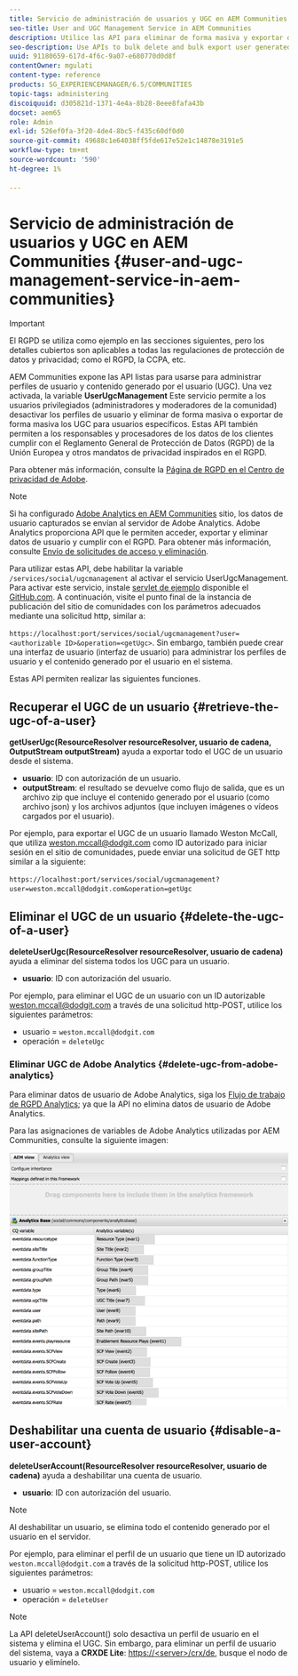 ```yaml
---
title: Servicio de administración de usuarios y UGC en AEM Communities
seo-title: User and UGC Management Service in AEM Communities
description: Utilice las API para eliminar de forma masiva y exportar de forma masiva el contenido generado por el usuario, así como desactivar la cuenta de usuario.
seo-description: Use APIs to bulk delete and bulk export user generated content, and disable user account.
uuid: 91180659-617d-4f6c-9a07-e680770d0d8f
contentOwner: mgulati
content-type: reference
products: SG_EXPERIENCEMANAGER/6.5/COMMUNITIES
topic-tags: administering
discoiquuid: d305821d-1371-4e4a-8b28-8eee8fafa43b
docset: aem65
role: Admin
exl-id: 526ef0fa-3f20-4de4-8bc5-f435c60df0d0
source-git-commit: 49688c1e64038ff5fde617e52e1c14878e3191e5
workflow-type: tm+mt
source-wordcount: '590'
ht-degree: 1%

---
```


# Servicio de administración de usuarios y UGC en AEM Communities {#user-and-ugc-management-service-in-aem-communities}

>[!IMPORTANT]
>
>El RGPD se utiliza como ejemplo en las secciones siguientes, pero los detalles cubiertos son aplicables a todas las regulaciones de protección de datos y privacidad; como el RGPD, la CCPA, etc.

AEM Communities expone las API listas para usarse para administrar perfiles de usuario y contenido generado por el usuario (UGC). Una vez activada, la variable **UserUgcManagement** Este servicio permite a los usuarios privilegiados (administradores y moderadores de la comunidad) desactivar los perfiles de usuario y eliminar de forma masiva o exportar de forma masiva los UGC para usuarios específicos. Estas API también permiten a los responsables y procesadores de los datos de los clientes cumplir con el Reglamento General de Protección de Datos (RGPD) de la Unión Europea y otros mandatos de privacidad inspirados en el RGPD.

Para obtener más información, consulte la [Página de RGPD en el Centro de privacidad de Adobe](https://www.adobe.com/privacy/general-data-protection-regulation.html).

>[!NOTE]
>
>Si ha configurado [Adobe Analytics en AEM Communities](/help/communities/analytics.md) sitio, los datos de usuario capturados se envían al servidor de Adobe Analytics. Adobe Analytics proporciona API que le permiten acceder, exportar y eliminar datos de usuario y cumplir con el RGPD. Para obtener más información, consulte [Envío de solicitudes de acceso y eliminación](https://experienceleague.adobe.com/docs/analytics/admin/data-governance/gdpr-submit-access-delete.html).

Para utilizar estas API, debe habilitar la variable `/services/social/ugcmanagement` al activar el servicio UserUgcManagement. Para activar este servicio, instale [servlet de ejemplo](https://github.com/Adobe-Marketing-Cloud/aem-communities-ugc-migration/tree/main/bundles/communities-ugc-management-servlet) disponible el [GitHub.com](https://github.com/Adobe-Marketing-Cloud/aem-communities-ugc-migration/tree/main/bundles/communities-ugc-management-servlet). A continuación, visite el punto final de la instancia de publicación del sitio de comunidades con los parámetros adecuados mediante una solicitud http, similar a:

`https://localhost:port/services/social/ugcmanagement?user=<authorizable ID>&operation=<getUgc>`. Sin embargo, también puede crear una interfaz de usuario (interfaz de usuario) para administrar los perfiles de usuario y el contenido generado por el usuario en el sistema.

Estas API permiten realizar las siguientes funciones.

## Recuperar el UGC de un usuario {#retrieve-the-ugc-of-a-user}

**getUserUgc(ResourceResolver resourceResolver, usuario de cadena, OutputStream outputStream)** ayuda a exportar todo el UGC de un usuario desde el sistema.

* **usuario**: ID con autorización de un usuario.
* **outputStream**: el resultado se devuelve como flujo de salida, que es un archivo zip que incluye el contenido generado por el usuario (como archivo json) y los archivos adjuntos (que incluyen imágenes o vídeos cargados por el usuario).

Por ejemplo, para exportar el UGC de un usuario llamado Weston McCall, que utiliza weston.mccall@dodgit.com como ID autorizado para iniciar sesión en el sitio de comunidades, puede enviar una solicitud de GET http similar a la siguiente:

`https://localhost:port/services/social/ugcmanagement?user=weston.mccall@dodgit.com&operation=getUgc`

## Eliminar el UGC de un usuario {#delete-the-ugc-of-a-user}

**deleteUserUgc(ResourceResolver resourceResolver, usuario de cadena)** ayuda a eliminar del sistema todos los UGC para un usuario.

* **usuario**: ID con autorización del usuario.

Por ejemplo, para eliminar el UGC de un usuario con un ID autorizable weston.mccall@dodgit.com a través de una solicitud http-POST, utilice los siguientes parámetros:

* usuario = `weston.mccall@dodgit.com`
* operación = `deleteUgc`

### Eliminar UGC de Adobe Analytics {#delete-ugc-from-adobe-analytics}

Para eliminar datos de usuario de Adobe Analytics, siga los [Flujo de trabajo de RGPD Analytics](https://experienceleague.adobe.com/docs/analytics/admin/data-governance/an-gdpr-workflow.html?lang=es); ya que la API no elimina datos de usuario de Adobe Analytics.

Para las asignaciones de variables de Adobe Analytics utilizadas por AEM Communities, consulte la siguiente imagen:

![AEM Asignación de variables de comunidades de para Adobe Analytics](assets/analytics-communities-mapping.png)

## Deshabilitar una cuenta de usuario {#disable-a-user-account}

**deleteUserAccount(ResourceResolver resourceResolver, usuario de cadena)** ayuda a deshabilitar una cuenta de usuario.

* **usuario**: ID con autorización del usuario.

>[!NOTE]
>
>Al deshabilitar un usuario, se elimina todo el contenido generado por el usuario en el servidor.

Por ejemplo, para eliminar el perfil de un usuario que tiene un ID autorizado `weston.mccall@dodgit.com` a través de la solicitud http-POST, utilice los siguientes parámetros:

* usuario = `weston.mccall@dodgit.com`
* operación = `deleteUser`

>[!NOTE]
>
>La API deleteUserAccount() solo desactiva un perfil de usuario en el sistema y elimina el UGC. Sin embargo, para eliminar un perfil de usuario del sistema, vaya a **CRXDE Lite**: [https://&lt;server>/crx/de](https://localhost:4502/crx/de), busque el nodo de usuario y elimínelo.
